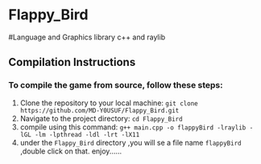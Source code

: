# Flappy_Bird
#Language and Graphics library
c++ and raylib
## Compilation Instructions

### To compile the game from source, follow these steps:

1. Clone the repository to your local machine:  ```git clone https://github.com/MD-Y0USUF/Flappy_Bird.git```
2. Navigate to the project directory: ```cd Flappy_Bird```
3. compile using this command: ```g++ main.cpp -o flappyBird -lraylib -lGL -lm -lpthread -ldl -lrt -lX11```
4. under the ```Flappy_Bird``` directory ,you will se a file name ```flappyBird``` ,double click on that.
enjoy......

